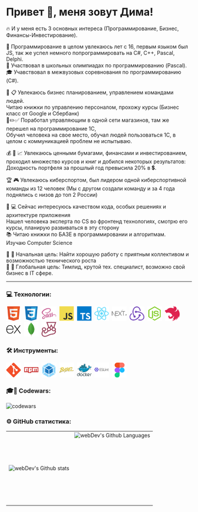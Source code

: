 # Привет 👋, меня зовут Дима!
🔥 И у меня есть 3 основных интереса (Программирование, Бизнес, Финансы-Инвестирование). <br />

🌱 Программирование в целом увлекаюсь лет с 16, первым языком был JS, так же успел немного попрограммировать на C#, C++, Pascal, Delphi. <br />
🔔 Участвовал в школьных олимпиадах по программированию (Pascal). <br />
🎓 Учавствовал в межвузовых соревнования по программированию (C#). <br />

💼 📋 Увлекаюсь бизнес планированием, управлением командами людей. <br />
Читаю книжки по управлению персоналом, прохожу курсы (Бизнес класс от Google и Сбербанк) <br />
📝✏️✅  Поработал управляющим в одной сети магазинов, там же перешел на программирование 1С, <br />
Обучил человека на свое место, обучал людей пользоваться 1С, в целом с коммуникацией проблем не испытываю. <br />

💰 📅 📈 Увлекаюсь ценными бумагами, финансами и инвестированием, проходил множество курсов и книг и добился некоторых результатов: <br />
Доходность портфеля за прошлый год превысила 20% в 💲.<br />

🏆 🎮 Увлекаюсь киберспортом, был лидером одной киберспортивной команды из 12 человек (Мы с другом создали команду и за 4 года поднялись с низов до топ 2 России)<br />

💪 💻 Сейчас интересуюсь качеством кода, особых решениях и архитектуре приложения<br />
Нашел человека эксперта по CS во фронтенд технологиях, смотрю его курсы, планирую развиваться в эту сторону<br />
📚 Читаю книжки по БАЗЕ в программировании и алгоритмам. <br />
Изучаю Computer Science <br />

🎯 👦 Начальная цель: Найти хорошую работу с приятным коллективом и возможностью технического роста <br />
🎯 👨 Глобальная цель: Тимлид, крутой тех. специалист, возможно свой бизнес в IT сфере. <br />

---

### 💻 Технологии:

<div>
  <img src="https://github.com/devicons/devicon/blob/master/icons/html5/html5-original.svg" title="html5" alt="html5" width="40" height="40"/>&nbsp;
  <img src="https://github.com/devicons/devicon/blob/master/icons/css3/css3-original.svg" title="css" alt="css" width="40" height="40"/>&nbsp;
  <img src="https://github.com/devicons/devicon/blob/master/icons/sass/sass-original.svg" title="sass/scss" alt="sass/scss" width="40" height="40"/>&nbsp;
  <img src="https://github.com/devicons/devicon/blob/master/icons/javascript/javascript-original.svg" title="javascript" alt="javascript" width="40" height="40"/>&nbsp;
  <img src="https://github.com/devicons/devicon/blob/master/icons/typescript/typescript-original.svg" title="typescript" alt="typescript" width="40" height="40"/>&nbsp;
  <img src="https://github.com/devicons/devicon/blob/master/icons/react/react-original.svg" title="reactjs" alt="reactjs" width="40" height="40"/>&nbsp;
  <img src="https://github.com/devicons/devicon/blob/master/icons/nextjs/nextjs-original-wordmark.svg" title="nextjs" alt="nextjs" width="40" height="40"/>&nbsp;
  <img src="https://github.com/devicons/devicon/blob/master/icons/redux/redux-original.svg" title="redux, RTK" alt="redux, RTK" width="40" height="40"/>&nbsp;
  <img src="https://github.com/devicons/devicon/blob/master/icons/nodejs/nodejs-original.svg" title="nodejs" alt="nodejs" width="40" height="40"/>&nbsp;
  <img src="https://github.com/devicons/devicon/blob/master/icons/nestjs/nestjs-plain.svg" title="nestjs" alt="nestjs" width="40" height="40"/>&nbsp;
  <img src="https://github.com/devicons/devicon/blob/master/icons/express/express-original.svg" title="express" alt="express" width="40" height="40"/>&nbsp;
  <img src="https://github.com/devicons/devicon/blob/master/icons/mongodb/mongodb-original.svg" title="mongodb" alt="mongodb" width="40" height="40"/>&nbsp;
  <img src="https://github.com/devicons/devicon/blob/master/icons/jest/jest-plain.svg" title="jest" alt="jest" width="40" height="40"/>&nbsp;
</div>

### 🛠 Инструменты:

<div>
  <img src="https://github.com/devicons/devicon/blob/master/icons/git/git-original.svg" title="git" alt="git" width="40" height="40"/>&nbsp;
  <img src="https://github.com/devicons/devicon/blob/master/icons/npm/npm-original-wordmark.svg" title="npm" alt="npm" width="40" height="40"/>&nbsp;
  <img src="https://github.com/devicons/devicon/blob/master/icons/webpack/webpack-original.svg" title="webpack" alt="webpack" width="40" height="40"/>&nbsp;
  <img src="https://github.com/devicons/devicon/blob/master/icons/babel/babel-original.svg" title="babel" alt="babel" width="40" height="40"/>&nbsp;
  <img src="https://github.com/devicons/devicon/blob/master/icons/docker/docker-original-wordmark.svg" title="docker" alt="docker" width="40" height="40"/>&nbsp;
  <img src="https://github.com/devicons/devicon/blob/master/icons/eslint/eslint-original-wordmark.svg" title="eslint" alt="eslint" width="40" height="40"/>&nbsp;
  <img src="https://github.com/devicons/devicon/blob/master/icons/figma/figma-original.svg" title="figma" alt="figma" width="40" height="40"/>&nbsp;
</div>

### 🎓🔧 Codewars:

![codewars](https://www.codewars.com/users/qb_Wheatley/badges/large)

### ⚙️ GitHub статистика:

<table>
  <tr>
    <td>
      <img align="left" src="http://github-readme-streak-stats.herokuapp.com?user=WheatleyCODE&theme=dark&background=000000" alt="webDev's Github stats" />
    </td>
    <td>
      <img height="195px" align="right" alt="webDev's Github Languages" src="https://github-readme-stats-sigma-five.vercel.app/api/top-langs/?username=WheatleyCODE&layout=compact&theme=vision-friendly-dark" />
    </td>
  </tr>
</table>
